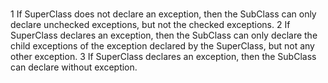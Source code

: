 # 
1 If SuperClass does not declare an exception, then the SubClass can only declare unchecked exceptions, but not the checked exceptions.
2 If SuperClass declares an exception, then the SubClass can only declare the child exceptions of the exception declared by the SuperClass, but not any other exception.
3 If SuperClass declares an exception, then the SubClass can declare without exception.

